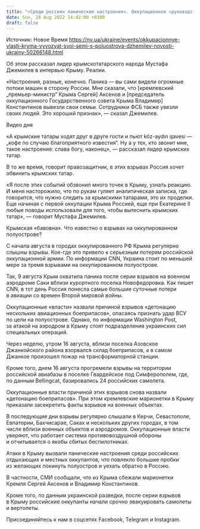 ```yaml
---
title: "«Среди россиян панические настроения». Оккупационное «руководство» Крыма вывезло свои семьи с полуострова — Джемилев"
date: Sun, 28 Aug 2022 14:42:00 +0300
draft: false
---
```

Источник: Новое Время https://nv.ua/ukraine/events/okkupacionnye-vlasti-kryma-vyvozyat-svoi-semi-s-poluostrova-dzhemilev-novosti-ukrainy-50266148.html


Об этом рассказал лидер крымскотатарского народа Мустафа Джемилев в интервью Крыму. Реалии.

«Настроения, разные, конечно. Паника — вы сами видели огромные потоки машин в сторону России. Мне сказали, что [кремлевский „премьер-министр“ Крыма Сергей] Аксенов и [председатель оккупационного Государственного совета Крыма Владимир] Константинов вывезли свои семьи. Сотрудники ФСБ также увезли своих людей. Это хороший признак», — сказал Джемилев.

 Видео дня   

«А крымские татары ходят друг в друге гости и пьют köz-aydın qavesı — „кофе по случаю благоприятного известия“. Ну а у тех, кто звонит мне, такое настроение: слава богу, наконец», — рассказал лидер крымских татар.

В то же время, говорит правозащитник, в этих взрывах Россия хочет обвинить крымских татар.

«Я после этих событий обзвонил много точек в Крыму, узнать реакцию. И меня насторожило, что по рукам гуляет аналитическая записка, где говорится, что нужно следить за крымскими татарами, это их проделки. Еще начиная с первой оккупации Крыма Россией, еще при Екатерине II любые поводы использовали для того, чтобы вытеснить крымских татар», — говорит Мустафа Джемилев.

Крымская «бавовна». Что известно о взрывах на оккупированном полуострове?

С начала августа в городах оккупированного РФ Крыма регулярно слышны взрывы. Кое-где это привело к серьезным потерям российской оккупационной армии. По информации CNN, Украина стоит по меньшей мере за тремя взрывами на оккупированном полуострове.

Так, 9 августа Крым охватила паника после серии взрывов на военном аэродроме Саки вблизи курортного поселка Новофедоровка. Как пишет CNN, в тот день Россия понесла самые большие суточные потери в авиации со времен Второй мировой войны.

Оккупационные «власти» назвали причиной взрывов «детонацию нескольких авиационных боеприпасов», опасаясь признать удар ВСУ по цели на полуострове. Однако, по информации Washington Post, за атакой на аэродром в Крыму стоят подразделения украинских сил специальных операций.

Через неделю, утром 16 августа, вблизи поселка Азовское Джанкойского района взорвался склад боеприпасов, а в самом Джанкое произошел пожар на трансформаторной станции.

Кроме того, днем 16 августа прогремели взрывы на территории российской авиабазы в поселке Гвардейское под Симферополем, где, по данным Bellingcat, базировались 24 российских самолета.

Оккупационные власти причиной этих взрывов снова назвали «детонацию боеприпасов». При этом кремлевские марионетки в Крыму приказали засекретить факты взрывов на военных объектах.

В последующие дни взрывы регулярно слышали в Керчи, Севастополе, Евпатории, Бахчисарае, Саках и нескольких других городах, в том числе вблизи военных объектов и аэродромов. Оккупационные власти уверяют, что работает система противовоздушной обороны и отчитывается о якобы сбитых беспилотниках.

Атаки в Крыму вызвали панические настроения среди российских отдыхающих и местных оккупантов, что повлекло большие пробки из желающих покинуть полуостров и уехать обратно в Россию.

В частности, СМИ сообщали, что из Крыма сбежали марионетки Кремля Сергей Аксенов и Владимир Константинов.

Кроме того, по данным украинской разведки, после серии взрывов в Крыму российские оккупанты начали срочно эвакуировать самолеты и вертолеты.

Присоединяйтесь к нам в соцсетях Facebook, Telegram и Instagram.
